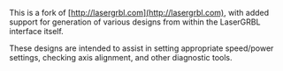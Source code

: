 This is a fork of [http://lasergrbl.com](http://lasergrbl.com), with added support for generation of various designs from within the LaserGRBL interface itself.

These designs are intended to assist in setting appropriate speed/power settings, checking axis alignment, and other diagnostic tools.
